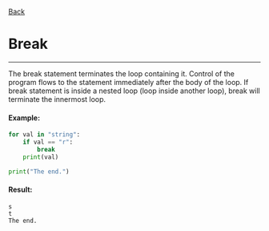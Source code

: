 [Back](/main/basic/control_structures.md)

# Break
---

The break statement terminates the loop containing it. Control of the program flows to the statement immediately after the body of the loop.
If break statement is inside a nested loop (loop inside another loop), break will terminate the innermost loop.

#### Example:
```python
for val in "string":
    if val == "r":
        break
    print(val)

print("The end.")
```
#### Result:
~~~~
s
t
The end.
~~~~